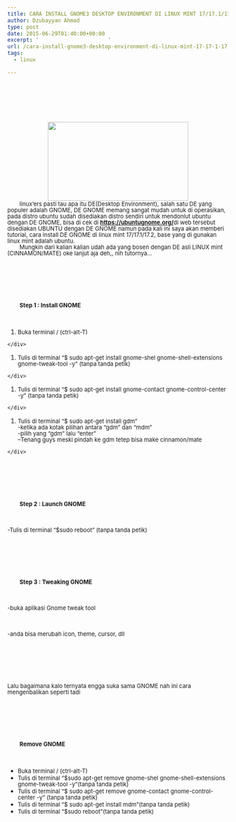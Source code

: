 ```yaml
---
title: CARA INSTALL GNOME3 DESKTOP ENVIRONMENT DI LINUX MINT 17/17.1/17.2
author: Dzubayyan Ahmad
type: post
date: 2015-06-29T01:40:00+00:00
excerpt: '						'
url: /cara-install-gnome3-desktop-environment-di-linux-mint-17-17-1-17-2.aspx
tags:
  - linux

---
```

&nbsp;

<div style="line-height: 100%; margin-bottom: 0in;" align="center">
  <span style="font-family: inherit;"> </span>
</div>

&nbsp;

<div style="clear: both; text-align: center;">
  <span style="font-family: inherit;"><a style="margin-left: 1em; margin-right: 1em;" href="https://2.bp.blogspot.com/-ORZbfDMe8xw/VZCiAoNkscI/AAAAAAAAAoM/1-wwsahRV6A/s1600/activities-overview-applications-420x236.png"><img loading="lazy" decoding="async" src="https://2.bp.blogspot.com/-ORZbfDMe8xw/VZCiAoNkscI/AAAAAAAAAoM/1-wwsahRV6A/s320/activities-overview-applications-420x236.png" alt="" alt="" width="320" height="179" border="0" /></a></span>
</div>

<div style="line-height: 100%; margin-bottom: 0in; orphans: 2; text-indent: 0.29in; widows: 2;" align="left">
  <span style="font-family: inherit;"><span style="font-size: small;">linux’ers pasti tau apa itu DE(Desktop Environment), salah satu DE yang populer adalah GNOME, DE GNOME memang sangat mudah untuk di operasikan, pada distro ubuntu sudah disediakan distro sendiri untuk mendonlut ubuntu dengan DE GNOME, bisa di cek di <a href="https://ubuntugnome.org/"><span lang="en-US"><b>https://ubuntugnome.org/</b></span></a><b></b><span style="font-weight: normal;">di web tersebut disediakan UBUNTU dengan DE GNOME namun pada kali ini saya akan memberi tutorial, cara install DE GNOME di linux mint 17/17.1/17.2, base yang di gunakan linux mint adalah ubuntu.</span></span></span>
</div>

<div style="line-height: 100%; margin-bottom: 0in; orphans: 2; text-indent: 0.29in; widows: 2;" align="left">
  <span style="font-family: inherit;"><span style="font-size: small;"><span style="font-weight: normal;">Mungkin dari kalian kalian udah ada yang bosen dengan DE asli LINUX mint (CINNAMON/MATE) oke lanjut aja deh,, nih tutornya&#8230;</span></span></span><br /> 
</div>

&nbsp;

<div style="font-weight: normal; line-height: 100%; margin-bottom: 0in; orphans: 2; text-indent: 0.29in; widows: 2;" align="left">
  <span style="font-family: inherit;"><span style="font-size: small;"> </span></span>
</div>

&nbsp;

<div style="line-height: 100%; margin-bottom: 0in; orphans: 2; text-indent: 0.29in; widows: 2;" align="left">
  <span style="font-family: inherit;"><span style="font-size: small;"><span style="font-style: normal;"><b>Step 1 : Install GNOME</b></span></span></span>
</div>

&nbsp;

  1. <div style="line-height: 100%; margin-bottom: 0in; orphans: 2; widows: 2;" align="left">
      <span style="font-family: inherit;"><span style="font-size: small;"><span style="font-weight: normal;">Buka terminal / (ctrl-alt-T)</span></span></span>
    </div>

  1. <div style="line-height: 100%; margin-bottom: 0in; orphans: 2; widows: 2;" align="left">
      <span style="font-family: inherit;"><span style="font-size: small;"><span style="font-weight: normal;">Tulis di terminal “$ sudo apt-get install gnome-shel gnome-shell-extensions gnome-tweak-tool -y” (tanpa tanda petik)</span></span></span>
    </div>

  1. <div style="line-height: 100%; margin-bottom: 0in; orphans: 2; widows: 2;" align="left">
      <span style="font-family: inherit;"><span style="font-size: small;"><span style="font-weight: normal;">Tulis di terminal “$ sudo apt-get install gnome-contact gnome-control-center -y” (tanpa tanda petik)</span></span></span>
    </div>

  1. <div style="line-height: 100%; margin-bottom: 0in; orphans: 2; widows: 2;" align="left">
      <span style="font-family: inherit;"><span style="font-size: small;"><span style="font-weight: normal;">Tulis di terminal “$ sudo apt-get install gdm”<br /> -ketika ada kotak pilihan antara “gdm” dan “mdm”<br /> -pilih yang “gdm” lalu “enter”<br /> &#8211;Tenang guys meski pindah ke gdm tetep bisa make cinnamon/mate</span></span></span>
    </div>

&nbsp;

<div style="line-height: 100%; margin-bottom: 0in; orphans: 2; text-indent: 0.29in; widows: 2;" align="left">
  <span style="font-family: inherit;"><span style="font-size: small;"> </span></span>
</div>

&nbsp;

<div style="line-height: 100%; margin-bottom: 0in; orphans: 2; text-indent: 0.29in; widows: 2;" align="left">
  <span style="font-family: inherit;"><span style="font-size: small;"><b>Step 2 : Launch GNOME</b></span></span>
</div>

&nbsp;

<div style="line-height: 100%; margin-bottom: 0in; orphans: 2; widows: 2;" align="left">
  <span style="font-family: inherit;"><span style="font-size: small;"><span style="font-weight: normal;">-Tulis di terminal “$sudo reboot” (tanpa tanda petik)</span></span></span>
</div>

&nbsp;

<div style="font-weight: normal; line-height: 100%; margin-bottom: 0in; orphans: 2; widows: 2;" align="left">
  <span style="font-family: inherit;"><span style="font-size: small;"> </span></span>
</div>

&nbsp;

<div style="line-height: 100%; margin-bottom: 0in; orphans: 2; text-indent: 0.29in; widows: 2;" align="left">
  <span style="font-family: inherit;"><span style="font-size: small;"><b>Step 3 : Tweaking GNOME</b></span></span>
</div>

&nbsp;

<div style="line-height: 100%; margin-bottom: 0in; orphans: 2; widows: 2;" align="left">
  <span style="font-family: inherit;"><span style="font-size: small;"><span style="font-weight: normal;">-buka aplikasi Gnome tweak tool</span></span></span>
</div>

&nbsp;

<div style="line-height: 100%; margin-bottom: 0in; orphans: 2; widows: 2;" align="left">
  <span style="font-family: inherit;"><span style="font-size: small;"><span style="font-weight: normal;">-anda bisa merubah icon, theme, cursor, dll</span></span></span>
</div>

&nbsp;

<div style="font-weight: normal; line-height: 100%; margin-bottom: 0in; orphans: 2; widows: 2;" align="left">
  <span style="font-family: inherit;"><span style="font-size: small;"> </span></span>
</div>

&nbsp;

<div style="line-height: 100%; margin-bottom: 0in; orphans: 2; widows: 2;" align="left">
  <span style="font-family: inherit;"><span style="font-size: small;"><span style="font-weight: normal;">Lalu bagaimana kalo ternyata engga suka sama GNOME nah ini cara mengenbalikan seperti tadi</span></span></span>
</div>

&nbsp;

<div style="font-weight: normal; line-height: 100%; margin-bottom: 0in; orphans: 2; widows: 2;" align="left">
  <span style="font-family: inherit;"><span style="font-size: small;"> </span></span>
</div>

&nbsp;

<div style="line-height: 100%; margin-bottom: 0in; orphans: 2; text-indent: 0.29in; widows: 2;" align="left">
  <span style="font-family: inherit;"><span style="font-size: small;"><b>Remove GNOME</b></span></span>
</div>

&nbsp;

  * <div style="line-height: 100%; margin-bottom: 0in; orphans: 2; widows: 2;" align="left">
      <span style="font-family: inherit;"><span style="font-size: small;"><span style="font-weight: normal;">Buka terminal / (ctrl-alt-T)</span></span></span>
    </div>

  * <div style="line-height: 100%; margin-bottom: 0in; orphans: 2; widows: 2;" align="left">
      <span style="font-family: inherit;"><span style="font-size: small;"><span style="font-weight: normal;">Tulis di terminal “$sudo apt-get remove </span><span style="text-decoration: none;"><span style="font-weight: normal;">gnome-shel gnome-shell-extensions gnome-tweak-tool -y”(tanpa tanda petik)</span></span></span></span>
    </div>

  * <div style="line-height: 100%; margin-bottom: 0in; orphans: 2; widows: 2;" align="left">
      <span style="font-family: inherit;"><span style="font-size: small;"><span style="text-decoration: none;"><span style="font-weight: normal;">Tulis di terminal “$ sudo apt-get remove gnome-contact gnome-control-center -y” (tanpa tanda petik)</span></span></span></span>
    </div>

  * <div style="line-height: 100%; margin-bottom: 0in; orphans: 2; widows: 2;" align="left">
      <span style="font-family: inherit;"><span style="font-size: small;"><span style="text-decoration: none;"><span style="font-weight: normal;">Tulis di terminal “$ sudo apt-get install mdm”(tanpa tanda petik)</span></span></span></span>
    </div>

  * <div style="line-height: 100%; margin-bottom: 0in; orphans: 2; widows: 2;" align="left">
      <span style="font-family: inherit;"><span style="font-size: small;"><span style="text-decoration: none;"><span style="font-weight: normal;">Tulis di terminal “$sudo reboot”(tanpa tanda petik)</span></span></span></span>
    </div>